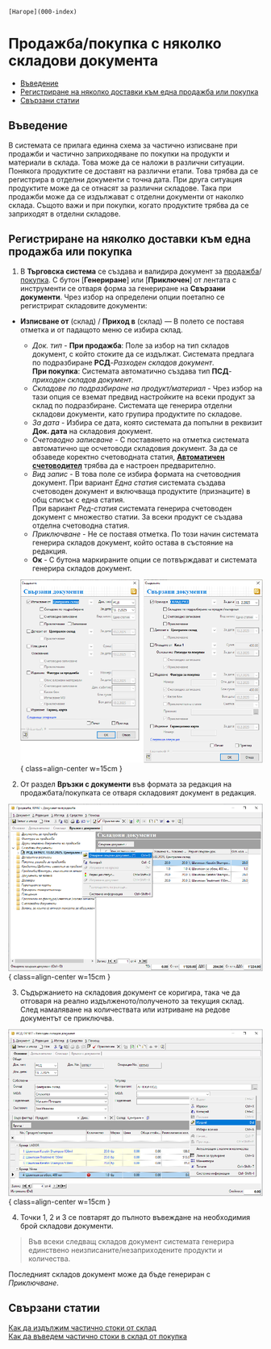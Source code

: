 ```{only} html
[Нагоре](000-index)
```

# **Продажба/покупка с няколко складови документа**

- [Въведение](#въведение)  
- [Регистриране на няколко доставки към една продажба или покупка](#регистриране-на-няколко-доставки-към-една-продажба-или-покупка)
- [Свързани статии](#свързани-статии)  

## **Въведение**

В системата се прилага единна схема за частично изписване при продажби и частично заприходяване по покупки на продукти и материали в склада. Това може да се наложи в различни ситуации. Понякога продуктите се доставят на различни етапи. Това трябва да се регистрира в отделни документи с точна дата. При друга ситуация продуктите може да се отнасят за различни складове. Така при продажби може да се издължават с отделни документи от наколко склада. Същото важи и при покупки, когато продуктите трябва да се заприходят в отделни складове.   

## **Регистриране на няколко доставки към една продажба или покупка** 

1) В **Търговска система** се създава и валидира документ за [продажба](https://docs.unicontsoft.com/guide/erp/002-docs/002-trade-system/001-orders-sales-purchase-documents/003-create-sales-document.html)/[покупка](https://docs.unicontsoft.com/guide/erp/002-docs/002-trade-system/001-orders-sales-purchase-documents/002-create-purchase-documents.html). С бутон [**Генериране**] или [**Приключен**] от лентата с инструменти се отваря форма за генериране на **Свързани документи**. Чрез избор на определени опции поетапно се регистрират складовите документи:  
- **Изписване от** (склад) / **Приход в** (склад) — В полето се поставя отметка и от падащото меню се избира склад.  
    - *Док. тип* - **При продажба**: Поле за избор на тип складов документ, с който стоките да се издължат. Системата предлага по подразбиране **РСД**-*Разходен складов документ*.    
    **При покупка**: Системата автоматично създава тип **ПСД**-*приходен складов документ*.  
    - *Складове по подразбиране на продукт/материал* - Чрез избор на тази опция се вземат предвид настройките на всеки продукт за склад по подразбиране. Системата ще генерира отделни складови документи, като групира продуктите по складове.  
    - *За дата* - Избира се дата, която системата да попълни в реквизит **Док. дата** на складовия документ. 
    - *Счетоводно записване* - С поставянето на отметка системата автоматично ще осчетоводи складовия документ. За да се обзаведе коректно счетоводната статия, [**Автоматичен счетоводител**](https://docs.unicontsoft.com/guide/erp/001-ref/002-accounting/002-acc-wizard.html) трябва да е настроен предварително.  
    - *Вид запис* - В това поле се избира формата на счетоводния документ. При вариант *Една статия* системата създава счетоводен документ и включваща продуктите (признаците) в общ списък с една статия.    
    При вариант *Ред-статия* системата генерира счетоводен документ с множество статии. За всеки продукт се създава отделна счетоводна статия.  
    - *Приключване* - Не се поставя отметка. По този начин системата генерира складов документ, който остава в състояние на редакция.  
    - **Ок** - С бутона маркираните опции се потвърждават и системата генерира складов документ.   

    ![](906-invoice-multiple-wd1.png){ class=align-center w=15cm }

2) От раздел **Връзки с документи** във формата за редакция на продажбата/покупката се отваря складовият документ в редакция.  

![](906-invoice-multiple-wd2.png){ class=align-center w=15cm }

3) Съдържанието на складовия документ се коригира, така че да отговаря на реално издълженото/полученото за текущия склад.  
След намаляване на количествата или изтриване на редове документът се приключва.  

![](906-invoice-multiple-wd3.png){ class=align-center w=15cm }

4) Точки 1, 2 и 3 се повтарят до пълното въвеждане на необходимия брой складови документи.  

> Във всеки следващ складов документ системата генерира единствено неизписаните/незаприходените продукти и количества.  

Последният складов документ може да бъде генериран с *Приключване*.
 
## **Свързани статии**

[Как да издължим частично стоки от склад](https://www.unicontsoft.com/cms/node/34)  
[Как да въведем частично стоки в склад от покупка](https://www.unicontsoft.com/cms/node/85)